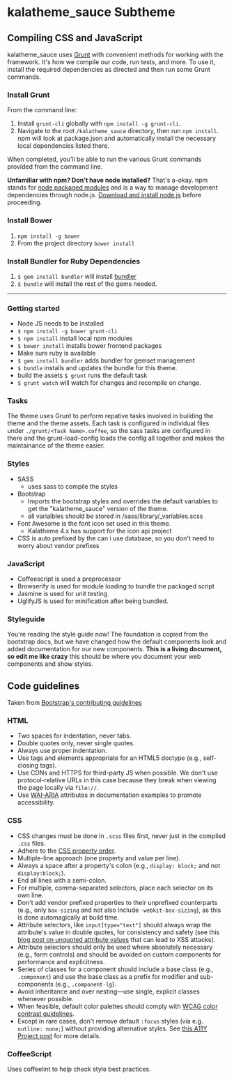 kalatheme_sauce Subtheme
==================

## Compiling CSS and JavaScript

kalatheme_sauce uses [Grunt](http://gruntjs.com/) with convenient methods for working with the framework. It's how we compile our code, run tests, and more. To use it, install the required dependencies as directed and then run some Grunt commands.

### Install Grunt

From the command line:

1. Install `grunt-cli` globally with `npm install -g grunt-cli`.
2. Navigate to the root `/kalatheme_sauce` directory, then run `npm install`. npm will look at package.json and automatically install the necessary local dependencies listed there.

When completed, you'll be able to run the various Grunt commands provided from the command line.

**Unfamiliar with npm? Don't have node installed?** That's a-okay. npm stands for [node packaged modules](http://npmjs.org/) and is a way to manage development dependencies through node.js. [Download and install node.js](http://nodejs.org/download/) before proceeding.

### Install Bower

1. `npm install -g bower`
2. From the project directory `bower install`


### Install Bundler for Ruby Dependencies

1. `$ gem install bundler` will install [bundler](http://bundler.io/)
2. `$ bundle` will install the rest of the gems needed.


---
### Getting started

- Node JS needs to be installed
- `$ npm install -g bower grunt-cli`
- `$ npm install` install local npm modules
- `$ bower install` installs bower frontend packages
- Make sure ruby is available
- `$ gem install bundler` adds bundler for gemset management
- `$ bundle` installs and updates the bundle for this theme.
- build the assets `$ grunt` runs the default task
- `$ grunt watch` will watch for changes and recompile on change.

### Tasks

The theme uses Grunt to perform repative tasks involved in building the theme and the theme assets. Each task is configured in individual files under `./grunt/<Task Name>.coffee`, so the sass tasks are configured in there and the grunt-load-config loads the config all together and makes the maintainance of the theme easier.

### Styles

- SASS
  - uses sass to compile the styles
- Bootstrap
  - Imports the bootstrap styles and overrides the default variables to get the "kalatheme_sauce" version of the theme.
  - all varialbles should be stored in /sass/library/_variables.scss
- Font Awesome is the font icon set used in this theme.
  - Kalatheme 4.x has support for the icon api project
- CSS is auto prefixed by  the can i use database, so you don't need to worry about vendor prefixes

### JavaScript

- Coffeescript is used a preprocessor
- Browserify is used for module loading to bundle the packaged script
- Jasmine is used for unit testing
- UglifyJS is used for minification after being bundled.

### Styleguide

You're reading the style guide now! The foundation is copied from the bootstrap docs, but we have changed how the default components look and added documentation for our new components. __This is a living document, so edit me like crazy__ this should be where you document your web components and show styles.


## Code guidelines

Taken from [Bootstrap's contributing guidelines](https://github.com/twbs/bootstrap/blob/master/CONTRIBUTING.md)

### HTML

- Two spaces for indentation, never tabs.
- Double quotes only, never single quotes.
- Always use proper indentation.
- Use tags and elements appropriate for an HTML5 doctype (e.g., self-closing tags).
- Use CDNs and HTTPS for third-party JS when possible. We don't use protocol-relative URLs in this case because they break when viewing the page locally via `file://`.
- Use [WAI-ARIA](https://developer.mozilla.org/en-US/docs/Web/Accessibility/ARIA) attributes in documentation examples to promote accessibility.

### CSS

- CSS changes must be done in `.scss` files first, never just in the compiled `.css` files.
- Adhere to the [CSS property order](http://markdotto.com/2011/11/29/css-property-order/).
- Multiple-line approach (one property and value per line).
- Always a space after a property's colon (e.g., `display: block;` and not `display:block;`).
- End all lines with a semi-colon.
- For multiple, comma-separated selectors, place each selector on its own line.
- Don't add vendor prefixed properties to their unprefixed counterparts (e.g., only `box-sizing` and not also include `-webkit-box-sizing`), as this is done automagically at build time.
- Attribute selectors, like `input[type="text"]` should always wrap the attribute's value in double quotes, for consistency and safety (see this [blog post on unquoted attribute values](http://mathiasbynens.be/notes/unquoted-attribute-values) that can lead to XSS attacks).
- Attribute selectors should only be used where absolutely necessary (e.g., form controls) and should be avoided on custom components for performance and explicitness.
- Series of classes for a component should include a base class (e.g., `.component`) and use the base class as a prefix for modifier and sub-components (e.g., `.component-lg`).
- Avoid inheritance and over nesting—use single, explicit classes whenever possible.
- When feasible, default color palettes should comply with [WCAG color contrast guidelines](http://www.w3.org/TR/WCAG20/#visual-audio-contrast).
- Except in rare cases, don't remove default `:focus` styles (via e.g. `outline: none;`) without providing alternative styles. See [this A11Y Project post](http://a11yproject.com/posts/never-remove-css-outlines/) for more details.

### CoffeeScript

Uses coffeelint to help check style best practices.
